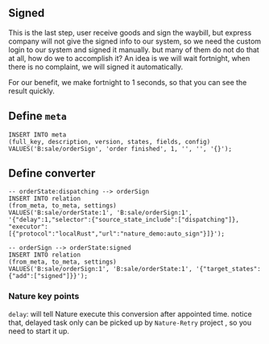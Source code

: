 ## Signed

This is the last step, user receive goods and sign the waybill, but express company will not give the signed info to our system, so we need the custom login to our system and signed it manually. but many of them do not do that at all, how do we to accomplish it? An idea is we will wait fortnight, when there is no complaint, we will signed it automatically.

For our benefit, we make fortnight to 1 seconds, so that you can see the result quickly.

## Define `meta`

```mysql
INSERT INTO meta
(full_key, description, version, states, fields, config)
VALUES('B:sale/orderSign', 'order finished', 1, '', '', '{}');
```

## Define converter

```mysql
-- orderState:dispatching --> orderSign
INSERT INTO relation
(from_meta, to_meta, settings)
VALUES('B:sale/orderState:1', 'B:sale/orderSign:1', '{"delay":1,"selector":{"source_state_include":["dispatching"]}, "executor":[{"protocol":"localRust","url":"nature_demo:auto_sign"}]}');

-- orderSign --> orderState:signed
INSERT INTO relation
(from_meta, to_meta, settings)
VALUES('B:sale/orderSign:1', 'B:sale/orderState:1', '{"target_states":{"add":["signed"]}}');
```

### Nature key points

`delay`: will tell Nature execute this conversion after appointed time.  notice that,  delayed task only can be picked up by `Nature-Retry` project , so you need to start it up.